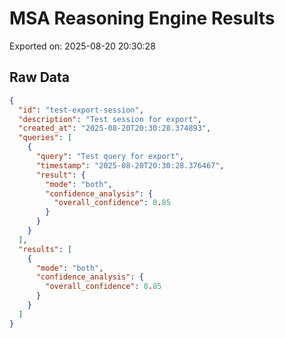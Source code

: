 # MSA Reasoning Engine Results
Exported on: 2025-08-20 20:30:28

## Raw Data

```json
{
  "id": "test-export-session",
  "description": "Test session for export",
  "created_at": "2025-08-20T20:30:28.374893",
  "queries": [
    {
      "query": "Test query for export",
      "timestamp": "2025-08-20T20:30:28.376467",
      "result": {
        "mode": "both",
        "confidence_analysis": {
          "overall_confidence": 0.85
        }
      }
    }
  ],
  "results": [
    {
      "mode": "both",
      "confidence_analysis": {
        "overall_confidence": 0.85
      }
    }
  ]
}
```